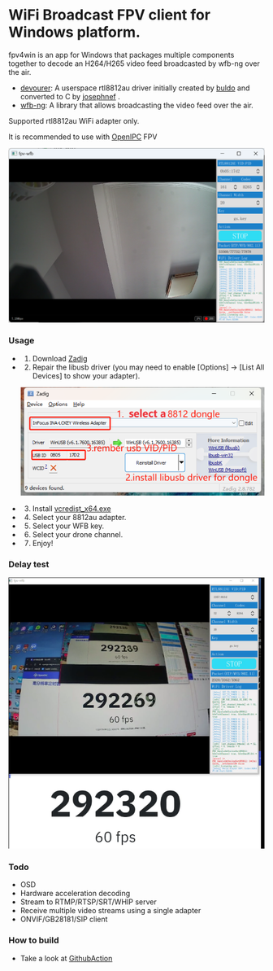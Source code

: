 # WiFi Broadcast FPV client for Windows platform.

fpv4win is an app for Windows that packages multiple components together to decode an H264/H265 video feed broadcasted by wfb-ng over the air.


- [devourer](https://github.com/openipc/devourer): A userspace rtl8812au driver initially created by [buldo](https://github.com/buldo) and converted to C by [josephnef](https://github.com/josephnef) .
- [wfb-ng](https://github.com/svpcom/wfb-ng): A library that allows broadcasting the video feed over the air.

Supported rtl8812au WiFi adapter only.

It is recommended to use with [OpenIPC](https://github.com/OpenIPC) FPV

![img.png](img/img.png)

### Usage
- 1. Download [Zadig](https://github.com/pbatard/libwdi/releases/download/v1.5.0/zadig-2.8.exe)
- 2. Repair the libusb driver (you may need to enable [Options] -> [List All Devices] to show your adapter).

    ![img.png](img/img1.png)

- 3. Install [vcredist_x64.exe](https://aka.ms/vs/17/release/vc_redist.x64.exe)
- 4. Select your 8812au adapter.
- 5. Select your WFB key.
- 6. Select your drone channel.
- 7. Enjoy!

### Delay test

![img.png](img/delay.png)

### Todo
- OSD
- Hardware acceleration decoding
- Stream to RTMP/RTSP/SRT/WHIP server
- Receive multiple video streams using a single adapter
- ONVIF/GB28181/SIP client

### How to build
- Take a look at
[GithubAction](https://github.com/openipc/fpv4win/blob/main/.github/workflows/msbuild.yml)
